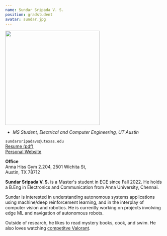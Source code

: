 ```yaml
---
name: Sundar Sripada V. S.
position: gradstudent
avatar: sundar.jpg
---
```


<img width="300" src="{{site.baseurl}}/images/people/{{page.avatar}}" data-action="zoom">

- _MS Student, Electrical and Computer Engineering, UT Austin_<br>

<i class="fa fa-envelope-o"></i> `sundarsripadavs@utexas.edu`<br>
<i class="fa fa-newspaper-o"></i> [Resume (pdf)](/documents/sundar_resume.pdf)<br>
<i class="fa fa-external-link"></i> [Personal Website](https://ss26.github.io/)

**Office**<br>
Anna Hiss Gym 2.204, 2501 Wichita St,<br>
Austin, TX 78712

<span class="sc">**Sundar Sripada V. S.**</span> is a Master's student in ECE since Fall 2022. He holds a B.Eng in Electronics and Communication from Anna University, Chennai. 

Sundar is interested in understanding autonomous systems applications using machine/deep reinforcement learning, and in the interplay of computer vision and robotics. He is currently working on projects involving edge ML and navigation of autonomous robots. 

Outside of research, he likes to read mystery books, cook, and swim. He also loves watching [competitve Valorant](https://valorantesports.com/).
